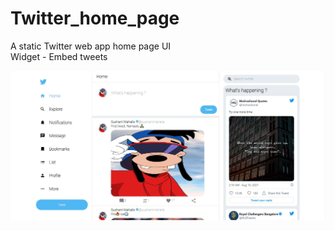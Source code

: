# Twitter_home_page
A static Twitter web app home page UI
</br>
Widget - Embed tweets

![Twitter UI-Clone](https://github.com/sush1998/Twitter_home_page/blob/main/images/Twitter-UI.JPG)
